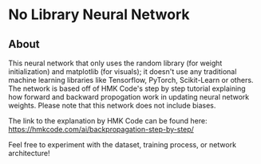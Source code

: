 # No Library Neural Network
## About
This neural network that only uses the random library (for weight initialization) and matplotlib (for visuals); it doesn't use any 
traditional machine learning libraries like Tensorflow, PyTorch, Scikit-Learn or others. The network is based off of HMK Code's step by step tutorial explaining 
how forward and backward propogation work in updating neural network weights. Please note that this network does not include biases.

The link to the explanation by HMK Code can be found here: https://hmkcode.com/ai/backpropagation-step-by-step/

Feel free to experiment with the dataset, training process, or network architecture!
